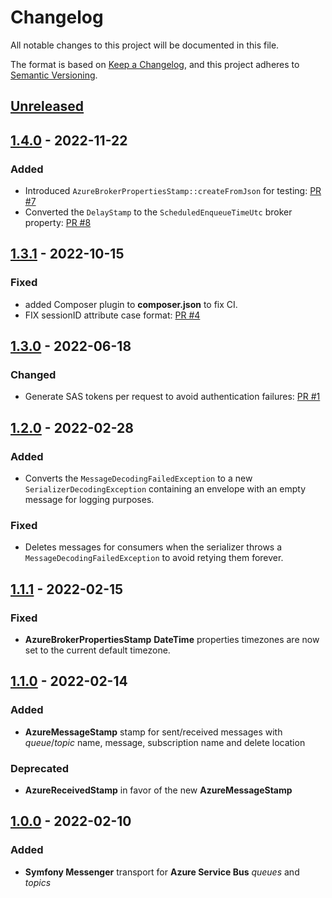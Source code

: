 # Changelog
All notable changes to this project will be documented in this file.

The format is based on [Keep a Changelog](https://keepachangelog.com/en/1.0.0/),
and this project adheres to [Semantic Versioning](https://semver.org/spec/v2.0.0.html).

## [Unreleased]

## [1.4.0] - 2022-11-22
### Added
 - Introduced `AzureBrokerPropertiesStamp::createFromJson` for testing: [PR #7](https://github.com/AymDev/MessengerAzureBundle/pull/7)
 - Converted the `DelayStamp` to the `ScheduledEnqueueTimeUtc` broker property: [PR #8](https://github.com/AymDev/MessengerAzureBundle/pull/8)

## [1.3.1] - 2022-10-15
### Fixed
 - added Composer plugin to **composer.json** to fix CI.
 - FIX sessionID attribute case format: [PR #4](https://github.com/AymDev/MessengerAzureBundle/pull/4)

## [1.3.0] - 2022-06-18
### Changed
 - Generate SAS tokens per request to avoid authentication failures: [PR #1](https://github.com/AymDev/MessengerAzureBundle/pull/1)

## [1.2.0] - 2022-02-28
### Added
 - Converts the `MessageDecodingFailedException` to a new `SerializerDecodingException` containing an envelope with an empty message for logging purposes.

### Fixed
 - Deletes messages for consumers when the serializer throws a `MessageDecodingFailedException` to avoid retying them forever.

## [1.1.1] - 2022-02-15
### Fixed
 - **AzureBrokerPropertiesStamp** **DateTime** properties timezones are now set to the current default timezone.

## [1.1.0] - 2022-02-14
### Added
 - **AzureMessageStamp** stamp for sent/received messages with *queue*/*topic* name, message, subscription name and delete location

### Deprecated
 - **AzureReceivedStamp** in favor of the new **AzureMessageStamp**

## [1.0.0] - 2022-02-10
### Added
 - **Symfony Messenger** transport for **Azure Service Bus** *queues* and *topics*

[Unreleased]: https://github.com/AymDev/MessengerAzureBundle/compare/v1.4.0...HEAD
[1.4.0]: https://github.com/AymDev/MessengerAzureBundle/releases/tag/v1.4.0
[1.3.1]: https://github.com/AymDev/MessengerAzureBundle/releases/tag/v1.3.1
[1.3.0]: https://github.com/AymDev/MessengerAzureBundle/releases/tag/v1.3.0
[1.2.0]: https://github.com/AymDev/MessengerAzureBundle/releases/tag/v1.2.0
[1.1.1]: https://github.com/AymDev/MessengerAzureBundle/releases/tag/v1.1.1
[1.1.0]: https://github.com/AymDev/MessengerAzureBundle/releases/tag/v1.1.0
[1.0.0]: https://github.com/AymDev/MessengerAzureBundle/releases/tag/v1.0.0

